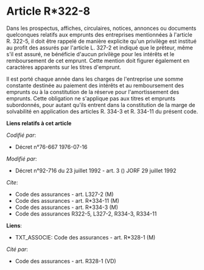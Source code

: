 # Article R*322-8

Dans les prospectus, affiches, circulaires, notices, annonces ou documents quelconques relatifs aux emprunts des entreprises
mentionnées à l'article R. 322-5, il doit être rappelé de manière explicite qu'un privilège est institué au profit des
assurés par l'article L. 327-2 et indiqué que le prêteur, même s'il est assuré, ne bénéficie d'aucun privilège pour les
intérêts et le remboursement de cet emprunt. Cette mention doit figurer également en caractères apparents sur les titres
d'emprunt.

Il est porté chaque année dans les charges de l'entreprise une somme constante destinée au paiement des intérêts et au
remboursement des emprunts ou à la constitution de la réserve pour l'amortissement des emprunts. Cette obligation ne
s'applique pas aux titres et emprunts subordonnés, pour autant qu'ils entrent dans la constitution de la marge de solvabilité
en application des articles R. 334-3 et R. 334-11 du présent code.

**Liens relatifs à cet article**

_Codifié par_:

  - Décret n°76-667 1976-07-16

_Modifié par_:

  - Décret n°92-716 du 23 juillet 1992 - art. 3 () JORF 29 juillet 1992

_Cite_:

  - Code des assurances - art. L327-2 (M)
  - Code des assurances - art. R*334-11 (M)
  - Code des assurances - art. R*334-3 (M)
  - Code des assurances R322-5, L327-2, R334-3, R334-11

**Liens**:

  - TXT_ASSOCIE: Code des assurances - art. R*328-1 (M)

_Cité par_:

  - Code des assurances - art. R328-1 (VD)
